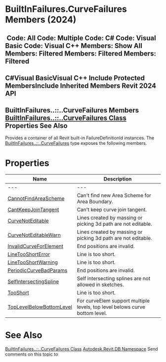 # BuiltInFailures.CurveFailures Members (2024)

﻿
 Code: All Code: Multiple Code: C# Code: Visual Basic Code: Visual C++  Members: Show All Members: Filtered Members: Filtered Members: Filtered   
---  
C#Visual BasicVisual C++
Include Protected MembersInclude Inherited Members
Revit 2024 API  
---  
BuiltInFailures..::..CurveFailures Members  
[BuiltInFailures..::..CurveFailures Class](d8139918-351e-f209-f2bd-439653322d56.md "BuiltInFailures.CurveFailures Class") Properties See Also  
---  
Provides a container of all Revit built-in FailureDefinitionId instances.
The [BuiltInFailures..::..CurveFailures](d8139918-351e-f209-f2bd-439653322d56.md "BuiltInFailures.CurveFailures Class") type exposes the following members.
# Properties
| Name | Description |
| --- | --- |
| --- | --- | --- |
| [CannotFindAreaScheme](cc5bf305-acf7-d5f8-f28f-b15db1dc73c7.md "CannotFindAreaScheme Property") | Can't find new Area Scheme for Area Boundary. |
| [CantKeepJoinTangent](6a6cd67e-f7e7-6ff5-cb3f-fa7f510f3c6e.md "CantKeepJoinTangent Property") | Can't keep curve join tangent. |
| [CurveNotEditable](4218097d-d65b-0d18-482e-aad5c9206c23.md "CurveNotEditable Property") | Lines created by massing or picking 3d path are not editable. |
| [CurveNotEditableWarn](24690228-84ec-5959-fc5b-6c8fca307b95.md "CurveNotEditableWarn Property") | Lines created by massing or picking 3d path are not editable. |
| [InvalidCurveForElement](2a8ee5e1-a8eb-dd16-7070-946003343fbb.md "InvalidCurveForElement Property") | End positions are invalid. |
| [LineTooShortError](2d94bd69-e674-b588-5a37-c80c92cbb6a6.md "LineTooShortError Property") | Line is too short. |
| [LineTooShortWarning](82171d2d-96cf-901b-e71c-b67cdaa4587b.md "LineTooShortWarning Property") | Line is too short. |
| [PeriodicCurveBadParams](9d99d99b-72f2-be50-1ad1-d69f6e3f53c5.md "PeriodicCurveBadParams Property") | End positions are invalid. |
| [SelfIntersectingSpline](39a93c8c-7528-ed07-8735-a65f5268b0bf.md "SelfIntersectingSpline Property") | Self intersecting splines are not allowed in sketches. |
| [TooShort](82c469e6-5906-3017-5080-e2d47da138cb.md "TooShort Property") | Line is too short. |
| [TopLevelBelowBottomLevel](9fb46ab2-10ee-dbcf-9c49-6015bddcb059.md "TopLevelBelowBottomLevel Property") | For curveElem support multiple levels, top level belows curve bottom level. |

# See Also
[BuiltInFailures..::..CurveFailures Class](d8139918-351e-f209-f2bd-439653322d56.md "BuiltInFailures.CurveFailures Class")
[Autodesk.Revit.DB Namespace](87546ba7-461b-c646-cbb1-2cb8f5bff8b2.md "Autodesk.Revit.DB Namespace")
Send comments on this topic to 